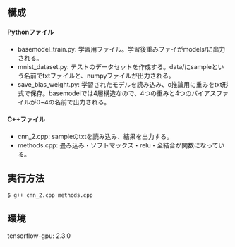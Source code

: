 ## 構成
#### Pythonファイル
- basemodel_train.py: 学習用ファイル。学習後重みファイがmodels/に出力される。
- mnist_dataset.py: テストのデータセットを作成する。data/にsampleという名前でtxtファイルと、numpyファイルが出力される。
- save_bias_weight.py: 学習されたモデルを読み込み、c推論用に重みをtxt形式で保存。basemodelでは4層構造なので、4つの重みと4つのバイアスファイルが0~4の名前で出力される。
#### C++ファイル
- cnn_2.cpp: sampleのtxtを読み込み、結果を出力する。
- methods.cpp: 畳み込み・ソフトマックス・relu・全結合が関数になっている。

## 実行方法
`$ g++ cnn_2.cpp methods.cpp`

## 環境
tensorflow-gpu: 2.3.0
